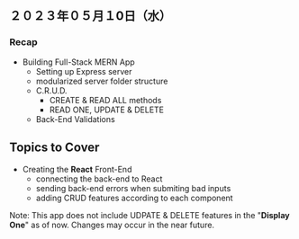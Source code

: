 ## ２０２３年０５月１0日（水）

### Recap
- Building Full-Stack MERN App
    - Setting up Express server
    - modularized server folder structure
    - C.R.U.D.
        - CREATE & READ ALL methods
        - READ ONE, UPDATE & DELETE
    - Back-End Validations

## Topics to Cover
- Creating the **React** Front-End
    - connecting the back-end to React
    - sending back-end errors when submiting bad inputs
    - adding CRUD features according to each component

Note: This app does not include UDPATE & DELETE features in the "**Display One**" as of now. Changes may occur in the near future.